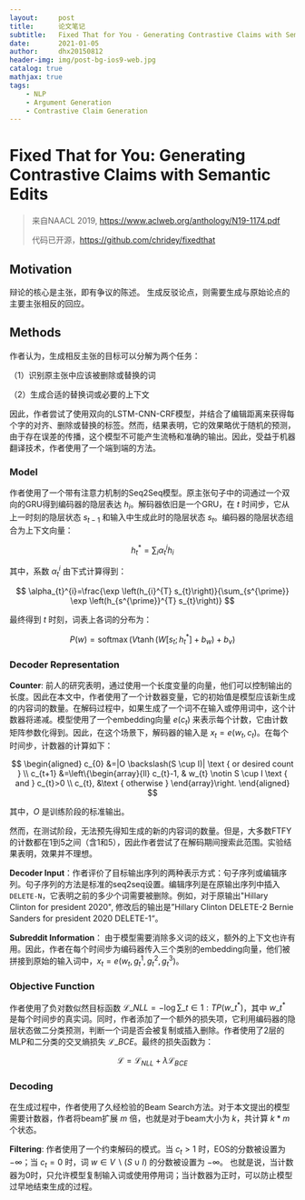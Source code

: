 ```yaml
---
layout:     post
title:      论文笔记
subtitle:   Fixed That for You - Generating Contrastive Claims with Semantic Edits
date:       2021-01-05
author:     dhx20150812
header-img: img/post-bg-ios9-web.jpg
catalog: true
mathjax: true
tags:
    - NLP
    - Argument Generation
    - Contrastive Claim Generation
---
```


# Fixed That for You: Generating Contrastive Claims with Semantic Edits

>   来自NAACL 2019, <https://www.aclweb.org/anthology/N19-1174.pdf>
>
>   代码已开源，<https://github.com/chridey/fixedthat>



## Motivation

辩论的核心是主张，即有争议的陈述。 生成反驳论点，则需要生成与原始论点的主要主张相反的回应。



## Methods

作者认为，生成相反主张的目标可以分解为两个任务：

（1）识别原主张中应该被删除或替换的词

（2）生成合适的替换词或必要的上下文

因此，作者尝试了使用双向的LSTM-CNN-CRF模型，并结合了编辑距离来获得每个字的对齐、删除或替换的标签。然而，结果表明，它的效果略优于随机的预测，由于存在误差的传播，这个模型不可能产生流畅和准确的输出。因此，受益于机器翻译技术，作者使用了一个端到端的方法。

### Model

作者使用了一个带有注意力机制的Seq2Seq模型。原主张句子中的词通过一个双向的GRU得到编码器的隐层表达 $h_i$。解码器依旧是一个GRU，在 $t$ 时间步，它从上一时刻的隐层状态 $s_{t-1}$ 和输入中生成此时的隐层状态 $s_{t}$。编码器的隐层状态组合为上下文向量：

$$
h_{t}^{*}=\sum_{i} \alpha_{t}^{i} h_{i}
$$

其中，系数 $\alpha_{t}^{i}$ 由下式计算得到：

$$
\alpha_{t}^{i}=\frac{\exp \left(h_{i}^{T} s_{t}\right)}{\sum_{s^{\prime}} \exp \left(h_{s^{\prime}}^{T} s_{t}\right)}
$$

最终得到 $t$ 时刻，词表上各词的分布为：

$$
P(w)=\operatorname{softmax}\left(V \tanh \left(W\left[s_{t} ; h_{t}^{*}\right]+b_{w}\right)+b_{v}\right)
$$

### Decoder Representation

**Counter**: 前人的研究表明，通过使用一个长度变量的向量，他们可以控制输出的长度。因此在本文中，作者使用了一个计数器变量，它的初始值是模型应该新生成的内容词的数量。在解码过程中，如果生成了一个词不在输入或停用词中，这个计数器将递减。模型使用了一个embedding向量 $e(c_t)$ 来表示每个计数，它由计数矩阵参数化得到。因此，在这个场景下，解码器的输入是 $x_t=e(w_t, c_t)$。在每个时间步，计数器的计算如下：

$$
\begin{aligned}
c_{0} &=|O \backslash(S \cup I)| \text { or desired count } \\
c_{t+1} &=\left\{\begin{array}{ll}
c_{t}-1, & w_{t} \notin S \cup I \text { and } c_{t}>0 \\
c_{t}, &\text { otherwise }
\end{array}\right.
\end{aligned}
$$

其中，$O$ 是训练阶段的标准输出。

然而，在测试阶段，无法预先得知生成的新的内容词的数量。但是，大多数FTFY的计数都在1到5之间（含1和5），因此作者尝试了在解码期间搜索此范围。实验结果表明，效果并不理想。

**Decoder Input**：作者评价了目标输出序列的两种表示方式：句子序列或编辑序列。句子序列的方法是标准的seq2seq设置。编辑序列是在原输出序列中插入`DELETE-N`，它表明之前的多少个词需要被删除。例如，对于原输出"Hillary Clinton for president 2020", 修改后的输出是”Hillary Clinton DELETE-2 Bernie Sanders for president 2020 DELETE-1“。

**Subreddit Information**： 由于模型需要消除多义词的歧义，额外的上下文也许有用。因此，作者在每个时间步为编码器传入三个类别的embedding向量，他们被拼接到原始的输入词中，$x_t=e(w_t, g_t^1,g_t^2,g_t^3)$。

### Objective Function

作者使用了负对数似然目标函数 $\mathcal{L}\_{N L L}=-\log \sum\_{t \in 1: T} P\left(w\_{t}^{*}\right)$，其中 $w\_t^*$ 是每个时间步的真实词。同时，作者添加了一个额外的损失项，它利用编码器的隐层状态做二分类预测，判断一个词是否会被复制或插入删除。作者使用了2层的MLP和二分类的交叉熵损失 $\mathcal{L}\_{BCE}$。最终的损失函数为：

$$
\mathcal{L} = \mathcal{L}_{N L L} + \lambda \mathcal{L}_{B C E}
$$

### Decoding

在生成过程中，作者使用了久经检验的Beam Search方法。对于本文提出的模型需要计数器，作者将beam扩展 $m$ 倍，也就是对于beam大小为 $k$，共计算 $k*m$ 个状态。

**Filtering**: 作者使用了一个约束解码的模式。当 $c_t>1$ 时，EOS的分数被设置为 $-\infty$；当 $c_t=0$ 时，词 $w \in V \backslash(S \cup I)$ 的分数被设置为 $-\infty$。 也就是说，当计数器为0时，只允许模型复制输入词或使用停用词；当计数器为正时，可以防止模型过早地结束生成的过程。
